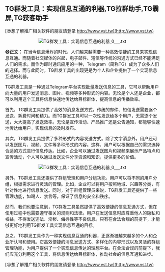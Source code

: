 ## **TG群发工具：实现信息互通的利器,TG拉群助手,TG霸屏,TG获客助手**

[😍想了解推广相关软件的朋友请登录 http://www.vst.tw](http://www.vst.tw)

 <center><img src="https://vst.tw/MP4/tuiguang/png/7.png" alt="TG群发工具：实现信息互通的利器_0___.txt"></center>

**😄正文：**
在当今信息爆炸的时代，人们越来越需要一种高效便捷的工具来实现信息互通。而随着社交媒体的兴起，电子邮件、短信等传统的沟通方式已经不能满足人们的需求。而作为即时通讯应用的一种，Telegram（简称TG）成为了众多人们的选择。而与此同时，TG群发工具的出现更是为个人和企业提供了一个实现信息互通的利器。

TG群发工具是一种通过Telegram平台实现批量发送信息的工具，它可以帮助用户向大量的用户发送消息、图片、视频等多种形式的内容。无论是个人还是企业，都可以利用这个工具将信息快速地传达给目标群体，提高信息的传播效率。

首先，TG群发工具提供了高效的消息发送方式。传统的邮件、短信发送需要逐个发送，耗费时间和精力。而TG群发工具可以一次性发送给多个用户，无需逐个发送，大大提高了发送效率。无论是宣传活动、产品推广还是公告通知，都能够快速地传达给用户，实现信息的及时发布。

其次，TG群发工具提供了多种形式的内容发送方式。除了文字消息外，用户还可以发送图片、视频、文件等多种形式的内容。这样，用户可以根据自己的需求选择合适的方式进行信息传达。比如，企业可以通过发送图片和视频来展示产品特点和宣传活动，个人可以通过发送文件分享资源和知识，提供更多的价值。

 <center><img src="https://vst.tw/MP4/tuiguang/png/7.png" alt="TG群发工具：实现信息互通的利器_0___.txt"></center>

另外，TG群发工具还提供了群组管理和用户分组功能。用户可以将不同的用户分组，根据需求进行灵活的管理。比如，企业可以将用户按照地域、兴趣等分类，有针对性地进行信息发送。同时，对于群组管理员来说，TG群发工具还提供了一些管理功能，如踢人、禁言等，保证了信息的安全和秩序。

然而，我们也要注意到，TG群发工具虽然提供了高效便捷的信息互通方式，但在使用过程中也需要遵守相关的规则和法律。用户在发送信息时应尊重他人的隐私和权益，不得发送违法、淫秽、侮辱性等不良信息。只有在合法合规的前提下，才能够更好地利用TG群发工具实现信息互通的目标。

总之，TG群发工具作为一种实现信息互通的利器，正逐渐被越来越多的个人和企业所认可和使用。它高效便捷的消息发送方式、多样化的内容形式以及灵活的群组管理功能，为用户提供了一个实现信息传达的理想平台。在合法合规的前提下，我们应充分利用这个工具，将信息传达给目标群体，推动社会的信息互通和进步。

[😍想了解推广相关软件的朋友请登录 http://www.vst.tw](http://www.vst.tw)



